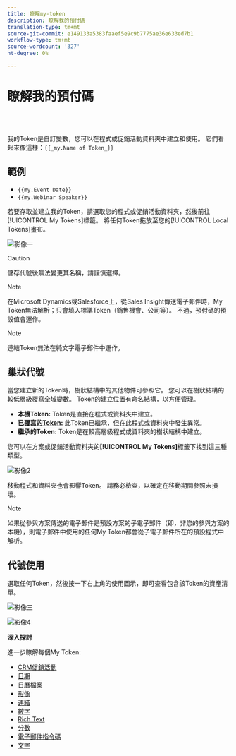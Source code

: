 ```yaml
---
title: 瞭解my-token
description: 瞭解我的預付碼
translation-type: tm+mt
source-git-commit: e149133a5383faaef5e9c9b7775ae36e633ed7b1
workflow-type: tm+mt
source-wordcount: '327'
ht-degree: 0%

---
```



# 瞭解我的預付碼

<br> 

我的Token是自訂變數，您可以在程式或促銷活動資料夾中建立和使用。 它們看起來像這樣：`{{_my.Name of Token_}}`

## 範例

* `{{my.Event Date}}`
* `{{my.Webinar Speaker}}`

若要存取並建立我的Token，請選取您的程式或促銷活動資料夾，然後前往[!UICONTROL My Tokens]標籤。 將任何Token拖放至您的[!UICONTROL Local Tokens]畫布。

![影像一](/help/sky/assets/my-tokens/understanding-my-tokens/understanding-my-tokens-1.png)

>[!CAUTION]
>
>儲存代號後無法變更其名稱，請謹慎選擇。

>[!NOTE]
>
>在Microsoft Dynamics或Salesforce上，從Sales Insight傳送電子郵件時，My Token無法解析；只會填入標準Token（銷售機會、公司等）。 不過，預付碼的預設值會運作。

>[!NOTE]
>
>連結Token無法在純文字電子郵件中運作。

## 巢狀代號

當您建立新的Token時，樹狀結構中的其他物件可參照它。 您可以在樹狀結構的較低層級覆寫全域變數。 Token的建立位置有命名結構，以方便管理。

* **本機Token:** Token是直接在程式或資料夾中建立。
* **[已覆寫的Token:](/help/sky/override-an-inherited-my-token.md)** 此Token已繼承，但在此程式或資料夾中發生異常。
* **繼承的Token:** Token是在較高層級程式或資料夾的樹狀結構中建立。

您可以在方案或促銷活動資料夾的&#x200B;**[!UICONTROL My Tokens]**&#x200B;標籤下找到這三種類型。

![影像2](/help/sky/assets/my-tokens/understanding-my-tokens/understanding-my-tokens-2.png)

移動程式和資料夾也會影響Token。 請務必檢查，以確定在移動期間參照未損壞。

>[!NOTE]
>
>如果從參與方案傳送的電子郵件是預設方案的子電子郵件（即，非您的參與方案的本機），則電子郵件中使用的任何My Token都會從子電子郵件所在的預設程式中解析。

## 代號使用

選取任何Token，然後按一下右上角的使用圖示，即可查看包含該Token的資產清單。

![影像三](/help/sky/assets/my-tokens/understanding-my-tokens/understanding-my-tokens-3.png)

![影像4](/help/sky/assets/my-tokens/understanding-my-tokens/understanding-my-tokens-4.png)

**深入探討**

進一步瞭解每個My Token:

* [CRM促銷活動](/help/sky/my-token-crm-campaign.md)
* [日期](/help/sky/my-token-date.md)
* [日曆檔案](/help/sky/my-token-calendar-file.md)
* [影像](/help/sky/my-token-image.md)
* [連結](/help/sky/my-token-link.md)
* [數字](/help/sky/my-token-number.md)
* [Rich Text](/help/sky/my-token-rich-text.md)
* [分數](/help/sky/my-token-score.md)
* [電子郵件指令碼](/help/sky/my-token-email-script.md)
* [文字](/help/sky/my-token-text.md)
